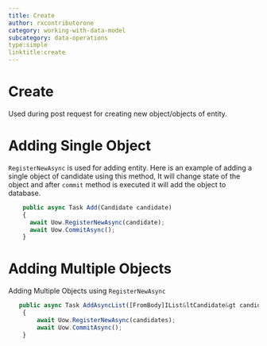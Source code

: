 ```yaml
---
title: Create
author: rxcontributorone
category: working-with-data-model
subcategory: data-operations 
type:simple
linktitle:create
---
```

# Create

Used during post request for creating new object/objects of entity.

# Adding Single Object
`RegisterNewAsync` is used for adding entity. Here is an example of adding a single object of candidate using this method, It will change state of the object and after `commit` method is executed it will add the object to database. 

````js
    public async Task Add(Candidate candidate)
    {
      await Uow.RegisterNewAsync(candidate);
      await Uow.CommitAsync();      
    }
````

# Adding Multiple Objects
Adding Multiple Objects using `RegisterNewAsync`

````js
   public async Task AddAsyncList([FromBody]IList&ltCandidate&gt candidates)
    {
        await Uow.RegisterNewAsync(candidates);
        await Uow.CommitAsync();
    }
````

